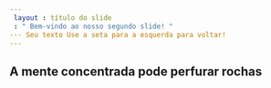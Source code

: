```yaml
---
 layout : título do slide
 : " Bem-vindo ao nosso segundo slide! " 
--- Seu texto Use a seta para a esquerda para voltar!
---
```

A mente concentrada pode perfurar rochas
---
